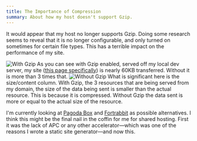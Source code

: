 ```yaml
---
title: The Importance of Compression
summary: About how my host doesn't support Gzip.
---
```

It would appear that my host no longer supports Gzip. Doing some research seems to reveal that it is no longer configurable, and only turned on sometimes for certain file types. This has a terrible impact on the performance of my site.

![With Gzip](/uploads/thumbnails/with-gzip.jpg) As you can see with Gzip enabled, served off my local dev server, my site ([this page specifically](/articles/a-newer-site/)) is nearly 60KB transferred. Without it is more than 3 times that. ![Without Gzip](/uploads/thumbnails/without-gzip.jpg) What is significant here is the size/content column. With Gzip, the 3 resources that are being served from my domain, the size of the data being sent is smaller than the actual resource. This is because it is compressed. Without Gzip the data sent is more or equal to the actual size of the resource.

I'm currently looking at [Pagoda Box][pagoda_box] and [Fortrabbit][fortrabbit] as possible alternatives. I think this might be the final nail in the coffin for me for shared hosting. First it was the lack of APC or any other accelerator&mdash;which was one of the reasons I wrote a static site generator&mdash;and now this.

[pagoda_box]: https://pagodabox.com/
[fortrabbit]: http://fortrabbit.com/

